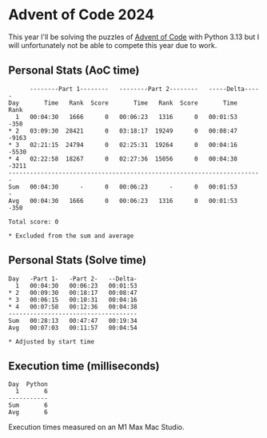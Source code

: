 # Advent of Code 2024

This year I'll be solving the puzzles of [Advent of Code](https://adventofcode.com/2024) with Python 3.13 but I will
unfortunately not be able to compete this year due to work.  

## Personal Stats (AoC time)
```
      --------Part 1--------   --------Part 2--------   -----Delta-----
Day       Time   Rank  Score       Time   Rank  Score       Time   Rank
  1   00:04:30   1666      0   00:06:23   1316      0   00:01:53   -350
* 2   03:09:30  28421      0   03:18:17  19249      0   00:08:47  -9163
* 3   02:21:15  24794      0   02:25:31  19264      0   00:04:16  -5530
* 4   02:22:58  18267      0   02:27:36  15056      0   00:04:38  -3211
-----------------------------------------------------------------------
Sum   00:04:30      -      0   00:06:23      -      0   00:01:53      -
Avg   00:04:30   1666      0   00:06:23   1316      0   00:01:53   -350

Total score: 0

* Excluded from the sum and average
```

## Personal Stats (Solve time)
```
Day   -Part 1-   -Part 2-   --Delta-
  1   00:04:30   00:06:23   00:01:53
* 2   00:09:30   00:18:17   00:08:47
* 3   00:06:15   00:10:31   00:04:16
* 4   00:07:58   00:12:36   00:04:38
------------------------------------
Sum   00:28:13   00:47:47   00:19:34
Avg   00:07:03   00:11:57   00:04:54

* Adjusted by start time
```

## Execution time (milliseconds)
```
Day  Python
  1       6
-----------
Sum       6
Avg       6
```

Execution times measured on an M1 Max Mac Studio.
